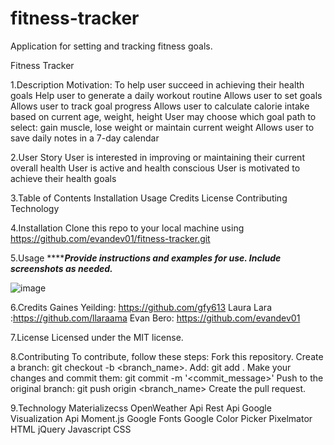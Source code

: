 # fitness-tracker
Application for setting and tracking fitness goals.

Fitness Tracker

1.Description
Motivation: To help user succeed in achieving their health goals
Help user to generate a  daily workout routine
Allows user to set goals
Allows user to track goal progress
Allows user to calculate calorie intake based on current age, weight, height
User may choose which goal path to select: gain muscle, lose weight or maintain current weight
Allows user to save daily notes in a 7-day calendar


2.User Story
User is interested in improving or maintaining their current overall health
User is active and health conscious
User is motivated to achieve their health goals

3.Table of Contents 
Installation
Usage
Credits
License
Contributing 
Technology

4.Installation
Clone this repo to your local machine using https://github.com/evandev01/fitness-tracker.git

5.Usage
*************Provide instructions and examples for use. Include screenshots as needed.*********

![image](https://user-images.githubusercontent.com/63551416/84456004-e3496d00-ac2c-11ea-922d-551b532e4485.png)


6.Credits
Gaines Yeilding: https://github.com/gfy613
Laura Lara :https://github.com/llaraama
Evan Bero: https://github.com/evandev01

7.License
Licensed under the MIT license.

8.Contributing
To contribute, follow these steps:
Fork this repository.
Create a branch: git checkout -b <branch_name>.
Add: git add .
Make your changes and commit them: git commit -m '<commit_message>'
Push to the original branch: git push origin <branch_name>
Create the pull request.


9.Technology
Materializecss
OpenWeather Api
Rest Api
Google Visualization Api
Moment.js
Google Fonts
Google Color Picker
Pixelmator
HTML
jQuery
Javascript
CSS
